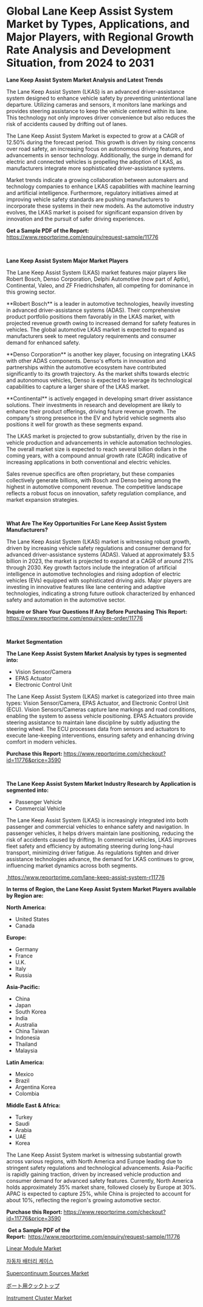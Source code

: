 <p><h1>Global Lane Keep Assist System Market by Types, Applications, and Major Players, with Regional Growth Rate Analysis and Development Situation, from 2024 to 2031</h1></p><p><strong>Lane Keep Assist System Market Analysis and Latest Trends</strong></p>
<p><p>The Lane Keep Assist System (LKAS) is an advanced driver-assistance system designed to enhance vehicle safety by preventing unintentional lane departure. Utilizing cameras and sensors, it monitors lane markings and provides steering assistance to keep the vehicle centered within its lane. This technology not only improves driver convenience but also reduces the risk of accidents caused by drifting out of lanes.</p><p>The Lane Keep Assist System Market is expected to grow at a CAGR of 12.50% during the forecast period. This growth is driven by rising concerns over road safety, an increasing focus on autonomous driving features, and advancements in sensor technology. Additionally, the surge in demand for electric and connected vehicles is propelling the adoption of LKAS, as manufacturers integrate more sophisticated driver-assistance systems.</p><p>Market trends indicate a growing collaboration between automakers and technology companies to enhance LKAS capabilities with machine learning and artificial intelligence. Furthermore, regulatory initiatives aimed at improving vehicle safety standards are pushing manufacturers to incorporate these systems in their new models. As the automotive industry evolves, the LKAS market is poised for significant expansion driven by innovation and the pursuit of safer driving experiences.</p></p>
<p><strong>Get a Sample PDF of the Report:&nbsp;</strong> <a href="https://www.reportprime.com/enquiry/request-sample/11776">https://www.reportprime.com/enquiry/request-sample/11776</a></p>
<p>&nbsp;</p>
<p><strong>Lane Keep Assist System Major Market Players</strong></p>
<p><p>The Lane Keep Assist System (LKAS) market features major players like Robert Bosch, Denso Corporation, Delphi Automotive (now part of Aptiv), Continental, Valeo, and ZF Friedrichshafen, all competing for dominance in this growing sector.</p><p>**Robert Bosch** is a leader in automotive technologies, heavily investing in advanced driver-assistance systems (ADAS). Their comprehensive product portfolio positions them favorably in the LKAS market, with projected revenue growth owing to increased demand for safety features in vehicles. The global automotive LKAS market is expected to expand as manufacturers seek to meet regulatory requirements and consumer demand for enhanced safety.</p><p>**Denso Corporation** is another key player, focusing on integrating LKAS with other ADAS components. Denso's efforts in innovation and partnerships within the automotive ecosystem have contributed significantly to its growth trajectory. As the market shifts towards electric and autonomous vehicles, Denso is expected to leverage its technological capabilities to capture a larger share of the LKAS market.</p><p>**Continental** is actively engaged in developing smart driver assistance solutions. Their investments in research and development are likely to enhance their product offerings, driving future revenue growth. The company's strong presence in the EV and hybrid vehicle segments also positions it well for growth as these segments expand.</p><p>The LKAS market is projected to grow substantially, driven by the rise in vehicle production and advancements in vehicle automation technologies. The overall market size is expected to reach several billion dollars in the coming years, with a compound annual growth rate (CAGR) indicative of increasing applications in both conventional and electric vehicles. </p><p>Sales revenue specifics are often proprietary, but these companies collectively generate billions, with Bosch and Denso being among the highest in automotive component revenue. The competitive landscape reflects a robust focus on innovation, safety regulation compliance, and market expansion strategies.</p></p>
<p>&nbsp;</p>
<p><strong>What Are The Key Opportunities For Lane Keep Assist System Manufacturers?</strong></p>
<p><p>The Lane Keep Assist System (LKAS) market is witnessing robust growth, driven by increasing vehicle safety regulations and consumer demand for advanced driver-assistance systems (ADAS). Valued at approximately $3.5 billion in 2023, the market is projected to expand at a CAGR of around 21% through 2030. Key growth factors include the integration of artificial intelligence in automotive technologies and rising adoption of electric vehicles (EVs) equipped with sophisticated driving aids. Major players are investing in innovative features like lane centering and adaptive technologies, indicating a strong future outlook characterized by enhanced safety and automation in the automotive sector.</p></p>
<p><strong>Inquire or Share Your Questions If Any Before Purchasing This Report:</strong> <a href="https://www.reportprime.com/enquiry/pre-order/11776">https://www.reportprime.com/enquiry/pre-order/11776</a></p>
<p>&nbsp;</p>
<p><strong>Market Segmentation</strong></p>
<p><strong>The Lane Keep Assist System Market Analysis by types is segmented into:</strong></p>
<p><ul><li>Vision Sensor/Camera</li><li>EPAS Actuator</li><li>Electronic Control Unit</li></ul></p>
<p><p>The Lane Keep Assist System (LKAS) market is categorized into three main types: Vision Sensor/Camera, EPAS Actuator, and Electronic Control Unit (ECU). Vision Sensors/Cameras capture lane markings and road conditions, enabling the system to assess vehicle positioning. EPAS Actuators provide steering assistance to maintain lane discipline by subtly adjusting the steering wheel. The ECU processes data from sensors and actuators to execute lane-keeping interventions, ensuring safety and enhancing driving comfort in modern vehicles.</p></p>
<p><strong>Purchase this Report:&nbsp;</strong><a href="https://www.reportprime.com/checkout?id=11776&price=3590">https://www.reportprime.com/checkout?id=11776&price=3590</a></p>
<p>&nbsp;</p>
<p><strong>The Lane Keep Assist System Market Industry Research by Application is segmented into:</strong></p>
<p><ul><li>Passenger Vehicle</li><li>Commercial Vehicle</li></ul></p>
<p><p>The Lane Keep Assist System (LKAS) is increasingly integrated into both passenger and commercial vehicles to enhance safety and navigation. In passenger vehicles, it helps drivers maintain lane positioning, reducing the risk of accidents caused by drifting. In commercial vehicles, LKAS improves fleet safety and efficiency by automating steering during long-haul transport, minimizing driver fatigue. As regulations tighten and driver assistance technologies advance, the demand for LKAS continues to grow, influencing market dynamics across both segments.</p></p>
<p><a href="https://www.reportprime.com/lane-keep-assist-system-r11776">&nbsp;https://www.reportprime.com/lane-keep-assist-system-r11776</a></p>
<p><strong>In terms of Region, the Lane Keep Assist System Market Players available by Region are:</strong></p>
<p>
    <p> <strong> North America: </strong>
        <ul>
            <li>United States</li>
            <li>Canada</li>
        </ul>
        </p> 
    <p> <strong> Europe: </strong>
        <ul>
            <li>Germany</li>
            <li>France</li>
            <li>U.K.</li>
            <li>Italy</li>
            <li>Russia</li>
        </ul>
        </p> 
    <p> <strong> Asia-Pacific: </strong>
        <ul>
            <li>China</li>
            <li>Japan</li>
            <li>South Korea</li>
            <li>India</li>
            <li>Australia</li>
            <li>China Taiwan</li>
            <li>Indonesia</li>
            <li>Thailand</li>
            <li>Malaysia</li>
        </ul>
        </p> 
    <p> <strong> Latin America: </strong>
        <ul>
            <li>Mexico</li>
            <li>Brazil</li>
            <li>Argentina Korea</li>
            <li>Colombia</li>
        </ul>
        </p> 
    <p> <strong> Middle East & Africa: </strong>
        <ul>
            <li>Turkey</li>
            <li>Saudi</li>
            <li>Arabia</li>
            <li>UAE</li>
            <li>Korea</li>
        </ul>
    </p>
    </p>
<p><p>The Lane Keep Assist System market is witnessing substantial growth across various regions, with North America and Europe leading due to stringent safety regulations and technological advancements. Asia-Pacific is rapidly gaining traction, driven by increased vehicle production and consumer demand for advanced safety features. Currently, North America holds approximately 35% market share, followed closely by Europe at 30%. APAC is expected to capture 25%, while China is projected to account for about 10%, reflecting the region's growing automotive sector.</p></p>
<p><strong>Purchase this Report: </strong><a href="https://www.reportprime.com/checkout?id=11776&price=3590">https://www.reportprime.com/checkout?id=11776&price=3590</a></p>
<p>&nbsp;<strong>Get a Sample PDF of the Report:&nbsp;&nbsp;</strong><a href="https://www.reportprime.com/enquiry/request-sample/11776">https://www.reportprime.com/enquiry/request-sample/11776</a></p>
<p><strong></strong></p>
<p><p><a href="https://medium.com/@tracey.powell674/linear-module-market-a-global-and-regional-analysis-focus-on-end-user-product-and-region-d5b6cd1d9978">Linear Module Market</a></p><p><a href="https://medium.com/@wallacecumfgmings567556/%EC%9E%90%EB%8F%99%EC%B0%A8-%EB%B0%B0%ED%84%B0%EB%A6%AC-%EC%BC%80%EC%9D%B4%EC%8A%A4-%EC%8B%9C%EC%9E%A5-%EC%A0%84%EB%A7%9D-%EB%B0%8F-2024%EB%85%84%EB%B6%80%ED%84%B0-2031%EB%85%84%EA%B9%8C%EC%A7%80%EC%9D%98-%EC%98%88%EC%B8%A1-3844af061f46">자동차 배터리 케이스</a></p><p><a href="https://medium.com/@stevenlane654/an-in-depth-analysis-of-the-global-supercontinuum-sources-market-scope-and-its-rapid-growing-7-6-00abf865d5c6">Supercontinuum Sources Market</a></p><p><a href="https://medium.com/@bproschd5/%E3%83%9C%E3%83%BC%E3%83%88%E7%94%A8%E3%82%AF%E3%83%83%E3%82%AF%E3%83%88%E3%83%83%E3%83%97%E7%94%A3%E6%A5%AD%E5%88%86%E6%9E%90%E5%A0%B1%E5%91%8A%E6%9B%B8-%E5%B8%82%E5%A0%B4%E8%A6%8F%E6%A8%A1-%E3%82%B7%E3%82%A7%E3%82%A2-%E3%82%A2%E3%83%97%E3%83%AA%E3%82%B1%E3%83%BC%E3%82%B7%E3%83%A7%E3%83%B3-%E5%9C%B0%E5%9F%9F-%E7%AB%B6%E4%BA%89%E6%88%A6%E7%95%A5%E3%81%AE%E5%8B%95%E5%90%91-2024-2031-49d07f008d2c">ボート用クックトップ</a></p><p><a href="https://github.com/juniordelafrance/Market-Research-Report-List-4/blob/main/instrument-cluster-market.md">Instrument Cluster Market</a></p></p>